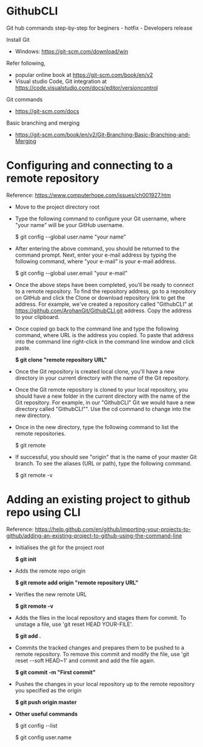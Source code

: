# GithubCLI
Git hub commands step-by-step for beginers - hotfix - Developers release

Install Git
- Windows: https://git-scm.com/download/win

Refer following,
- popular online book at https://git-scm.com/book/en/v2
- Visual studio Code, Git integration at https://code.visualstudio.com/docs/editor/versioncontrol

Git commands
- https://git-scm.com/docs

Basic branching and merging
- https://git-scm.com/book/en/v2/Git-Branching-Basic-Branching-and-Merging

# Configuring and connecting to a remote repository
Reference: https://www.computerhope.com/issues/ch001927.htm

- Move to the project directory root

- Type the following command to configure your Git username, where "your name" will be your GitHub username.

	$ git config --global user.name "your name"

- After entering the above command, you should be returned to the command prompt. Next, enter your e-mail address by typing the following command, where "your e-mail" is your e-mail address.

	$ git config --global user.email "your e-mail"

- Once the above steps have been completed, you'll be ready to connect to a remote repository. To find the repository address, go to a repository on GitHub and click the Clone or download repository link to get the address. For example, we've created a repository called "GithubCLI" at https://github.com/ArohanGit/GithubCLI.git address. Copy the address to your clipboard.

- Once copied go back to the command line and type the following command, where URL is the address you copied. To paste that address into the command line right-click in the command line window and click paste.

	**$ git clone "remote repository URL"**

- Once the Git repository is created local clone, you'll have a new directory in your current directory with the name of the Git repository.

- Once the Git remote repository is cloned to your local repository, you should have a new folder in the current directory with the name of the Git repository. For example, in our "GithubCLI" Git we would have a new directory called "GithubCLI"". Use the cd command to change into the new directory.

- Once in the new directory, type the following command to list the remote repositories.

	$ git remote

- If successful, you should see "origin" that is the name of your master Git branch. To see the aliases (URL or path), type the following command.

	$ git remote -v


# Adding an existing project to github repo using CLI
Reference:  https://help.github.com/en/github/importing-your-projects-to-github/adding-an-existing-project-to-github-using-the-command-line

- Initialises the git for the project root

	**$ git init**

- Adds the remote repo origin

	**$ git remote add origin "remote repository URL"**

- Verifies the new remote URL

	**$ git remote -v**

- Adds the files in the local repository and stages them for commit. To unstage a file, use 'git reset HEAD YOUR-FILE'.

	**$ git add .**

- Commits the tracked changes and prepares them to be pushed to a remote repository. To remove this commit and modify   the file, use 'git reset --soft HEAD~1' and commit and add the file again.

	**$ git commit -m "First commit"**

- Pushes the changes in your local repository up to the remote repository you specified as the origin

	**$ git push origin master**

- **Other useful commands**

	$ git config --list
    
	$ git config user.name

